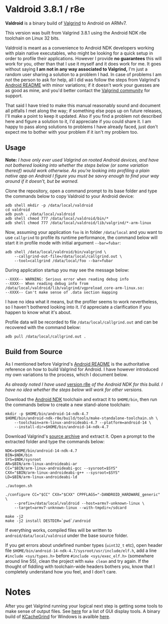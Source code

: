 Valdroid 3.8.1 / r8e
====================

**Valdroid** is a binary build of [Valgrind](http://valgrind.org/) to Android on ARMv7.

This version was built from Valgrind 3.8.1 using the Android NDK r8e toolchain on Linux 32 bits.

Valdroid is meant as a convenience to Android NDK developers working with plain native executables, who might be looking for a quick setup in order to profile their applications. However I provide **no guarantees** this will work for you, other than that I use it myself and it does work for me. It goes without saying **I am not in any way associated to Valgrind,** I'm just a random user sharing a solution to a problem I had. In case of problems I am *not* the person to ask for help, all I did was follow the steps from Valgrind's [Android README](http://valgrind.org/docs/manual/dist.readme-android.html) with minor variations; if it doesn't work your guesses are as good as mine, and you'd better contact the [Valgrind community](http://valgrind.org/support/summary.html) for support.

That said I have tried to make this manual reasonably sound and document all pitfalls I met along the way; if something else pops up on future releases, I'll make a point to keep it updated. Also if you find a problem not described here and figure a solution to it, I'd appreciate if you could share it. I am happy to pass along solutions to problems I have already faced, just don't expect me to bother with your problem if it isn't my problem too.

Usage
-----

**Note:** *I have only ever used Valgrind on rooted Android devices, and have not bothered looking into whether the steps below (or some variation thereof) would work otherwise. As you're looking into profiling a plain native app on Android I figure you must be savvy enough to find your way around if it doesn't, but be warned.*

Clone the repository, open a command prompt to its base folder and type the commands below to copy Valdroid to your Android device:

    adb shell mkdir -p /data/local/valdroid
    cd valdroid
    adb push . /data/local/valdroid
    adb shell chmod 777 /data/local/valdroid/bin/*
    adb shell chmod 777 /data/local/valdroid/lib/valgrind/*-arm-linux

Now, assuming your application `foo` is in folder `/data/local` and you want to use `callgrind` to profile its runtime performance, the command below will start it in profile mode with initial argument `--bar=fubar`:

    adb shell /data/local/valdroid/bin/valgrind \
        --callgrind-out-file=/data/local/callgrind.out \
        --tool=callgrind /data/local/foo --bar=fubar

During application startup you may see the message below:

    --XXXX-- WARNING: Serious error when reading debug info
    --XXXX-- When reading debug info from /data/local/valdroid/lib/valgrind/vgpreload_core-arm-linux.so:
    --XXXX-- Can't make sense of .data section mapping

I have no idea what it means, but the profiler seems to work nevertheless, so I haven't bothered looking into it. I'd appreciate a clarification if you happen to know what it's about.

Profile data will be recorded to file `/data/local/callgrind.out` and can be recovered with the command below:

    adb pull /data/local/callgrind.out .

Build from Source
-----------------

As I mentioned before Valgrind's [Android README](http://valgrind.org/docs/manual/dist.readme-android.html) is the authoritative reference on how to build Valgrind for Android. I have however introduced my own variations to the process, which I document below.

*As already noted I have used* [version r8e](http://dl.google.com/android/ndk/android-ndk-r8e-linux-x86.tar.bz2) *of the Android NDK for this build. I have no idea whether the steps below will work for other versions.*

Download the [Android NDK](http://developer.android.com/tools/sdk/ndk/index.html) toolchain and extract it to `$HOME/bin`, then run the commands below to create a new stand-alone toolchain:

    mkdir -p $HOME/bin/android-14-ndk-4.7
    $HOME/bin/android-ndk-r8e/build/tools/make-standalone-toolchain.sh \
        --toolchain=arm-linux-androideabi-4.7 --platform=android-14 \
        --install-dir=$HOME/bin/android-14-ndk-4.7

Download Valgrind's [source archive](http://valgrind.org/downloads/) and extract it. Open a prompt to the extracted folder and type the commands below:

    NDK=$HOME/bin/android-14-ndk-4.7
    BIN=$NDK/bin
    SYS=$NDK/sysroot
    AR=$BIN/arm-linux-androideabi-ar
    CC="$BIN/arm-linux-androideabi-gcc --sysroot=$SYS"
    CXX="$BIN/arm-linux-androideabi-g++ --sysroot=$SYS"
    LD=$BIN/arm-linux-androideabi-ld

    ./autogen.sh

    ./configure CC="$CC" CXX="$CXX" CPPFLAGS="-DANDROID_HARDWARE_generic" \
        --prefix=/data/local/valdroid --host=armv7-unknown-linux \
        --target=armv7-unknown-linux --with-tmpdir=/sdcard

    make -j2
    make -j2 install DESTDIR=`pwd`/android

If everything works, compiled files will be written to `android/data/local/valdroid` under the base source folder.

If you get errors about undefined number types (`uint32_t` etc), open header file `$HOME/bin/android-14-ndk-4.7/sysroot/usr/include/elf.h`, add a line `#include <sys/types.h>` before `#include <sys/exec_elf.h>` (somewhere around line 55), clean the project with `make clean` and try again. If the thought of fiddling with toolchain-wide headers bothers you, know that I completely understand how you feel, and I don't care.

Notes
=====

After you get Valgrind running your logical next step is getting some tools to make sense of output files. See [here](http://valgrind.org/downloads/guis.html) for a list of GUI display tools. A binary build of [KCacheGrind](http://kcachegrind.sourceforge.net/html/Home.html) for Windows is availble [here](http://sourceforge.net/projects/precompiledbin/).
